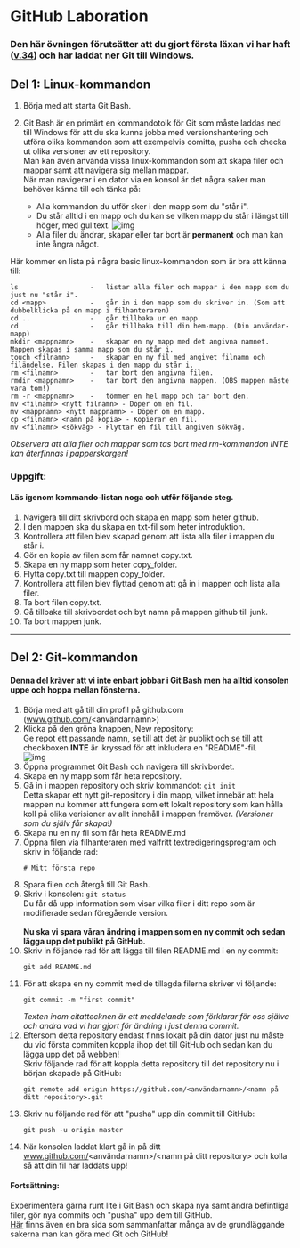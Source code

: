 # GitHub Laboration

### Den här övningen förutsätter att du gjort första läxan vi har haft ([v.34](https://github.com/NTIGBG/TE17D-PRRPRR01/tree/master/v34/uppgift)) och har laddat ner Git till Windows.

## Del 1: Linux-kommandon
1. Börja med att starta Git Bash.

2. Git Bash är en primärt en kommandotolk för Git som måste laddas ned till Windows för att du ska kunna jobba med versionshantering och utföra olika kommandon som att exempelvis comitta, pusha och checka ut olika versioner av ett repository. <br> 
Man kan även använda vissa linux-kommandon som att skapa filer och mappar samt att navigera sig mellan mappar.<br> 
När man navigerar i en dator via en konsol är det några saker man behöver känna till och tänka på:
    - Alla kommandon du utför sker i den mapp som du "står i".
    - Du står alltid i en mapp och du kan se vilken mapp du står i längst till höger, med gul text.
    ![img](https://i.gyazo.com/5dde3f81f67693310fd186a1e94ba2b0.png)
    - Alla filer du ändrar, skapar eller tar bort är **permanent** och man kan inte ångra något.
    
Här kommer en lista på några basic linux-kommandon som är bra att känna till:

```unix
ls                  -   listar alla filer och mappar i den mapp som du just nu "står i".
cd <mapp>           -   går in i den mapp som du skriver in. (Som att dubbelklicka på en mapp i filhanteraren)
cd ..               -   går tillbaka ur en mapp
cd                  -   går tillbaka till din hem-mapp. (Din användar-mapp)
mkdir <mappnamn>    -   skapar en ny mapp med det angivna namnet. Mappen skapas i samma mapp som du står i.
touch <filnamn>     -   skapar en ny fil med angivet filnamn och filändelse. Filen skapas i den mapp du står i.
rm <filnamn>        -   tar bort den angivna filen.
rmdir <mappnamn>    -   tar bort den angivna mappen. (OBS mappen måste vara tom!)
rm -r <mappnamn>    -   tömmer en hel mapp och tar bort den.
mv <filnamn> <nytt filnamn> - Döper om en fil.
mv <mappnamn> <nytt mappnamn> - Döper om en mapp.
cp <filnamn> <namn på kopia> - Kopierar en fil.
mv <filnamn> <sökväg> - Flyttar en fil till angiven sökväg.

```
*Observera att alla filer och mappar som tas bort med rm-kommandon INTE kan återfinnas i papperskorgen!*

### Uppgift:
#### Läs igenom kommando-listan noga och utför följande steg.
1. Navigera till ditt skrivbord och skapa en mapp som heter github.
2. I den mappen ska du skapa en txt-fil som heter introduktion.
3. Kontrollera att filen blev skapad genom att lista alla filer i mappen du står i.
4. Gör en kopia av filen som får namnet copy.txt.
5. Skapa en ny mapp som heter copy_folder.
6. Flytta copy.txt till mappen copy_folder.
7. Kontrollera att filen blev flyttad genom att gå in i mappen och lista alla filer.
8. Ta bort filen copy.txt.
9. Gå tillbaka till skrivbordet och byt namn på mappen github till junk.
10. Ta bort mappen junk.


***


## Del 2: Git-kommandon
#### Denna del kräver att vi inte enbart jobbar i Git Bash men ha alltid konsolen uppe och hoppa mellan fönsterna.

1. Börja med att gå till din profil på github.com (www.github.com/<användarnamn>)
2. Klicka på den gröna knappen, New repository: <br>
Ge repot ett passande namn, se till att det är publikt och se till att checkboxen **INTE** är ikryssad för att inkludera en "README"-fil.<br>
![img](https://i.gyazo.com/79712d2715797707a895e96b160b5837.png)
3. Öppna programmet Git Bash och navigera till skrivbordet.
4. Skapa en ny mapp som får heta repository.
5. Gå in i mappen repository och skriv kommandot: ``` git init ``` <br>
    Detta skapar ett nytt git-repository i din mapp, vilket innebär att hela mappen nu kommer att fungera som ett lokalt repository som kan hålla koll på olika verisioner av allt innehåll i mappen framöver. *(Versioner som du själv får skapa!)*
6. Skapa nu en ny fil som får heta README.md
7. Öppna filen via filhanteraren med valfritt textredigeringsprogram och skriv in följande rad:
    ```
    # Mitt första repo
    ```
8. Spara filen och återgå till Git Bash.
9. Skriv i konsolen: ```git status ``` <br>
    Du får då upp information som visar vilka filer i ditt repo som är modifierade sedan föregående version.<br><br>
    **Nu ska vi spara våran ändring i mappen som en ny commit och sedan lägga upp det publikt på GitHub.** <br>
10. Skriv in följande rad för att lägga till filen README.md i en ny commit:
    ```
    git add README.md
    ```
11. För att skapa en ny commit med de tillagda filerna skriver vi följande:
    ```
    git commit -m "first commit"
    ```
    *Texten inom citattecknen är ett meddelande som förklarar för oss själva och andra vad vi har gjort för ändring i just denna commit.*
12. Eftersom detta repository endast finns lokalt på din dator just nu måste du vid första commiten koppla ihop det till GitHub och sedan kan du lägga upp det på webben! <br>
Skriv följande rad för att koppla detta repository till det repository nu i början skapade på GitHub:
    ```
    git remote add origin https://github.com/<användarnamn>/<namn på ditt repository>.git
    ```
13. Skriv nu följande rad för att "pusha" upp din commit till GitHub:
    ```
    git push -u origin master
    ```
14. När konsolen laddat klart gå in på ditt  www.github.com/<användarnamn>/<namn på ditt repository> och kolla så att din fil har laddats upp!

#### Fortsättning:
Experimentera gärna runt lite i Git Bash och skapa nya samt ändra befintliga filer, gör nya commits och "pusha" upp dem till GitHub.<br>
[Här](http://rogerdudler.github.io/git-guide/) finns även en bra sida som sammanfattar många av de grundläggande sakerna man kan göra med Git och GitHub!

